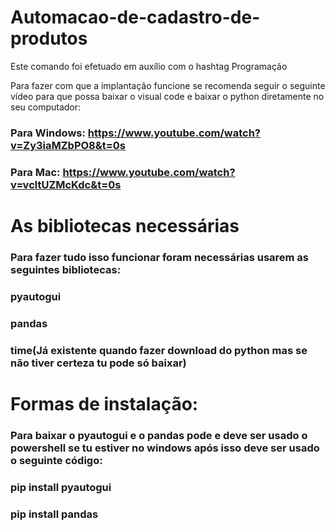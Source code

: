 # Automacao-de-cadastro-de-produtos
Este comando foi efetuado em auxílio com o hashtag Programação

Para fazer com que a implantação funcione se recomenda seguir o seguinte vídeo para que possa baixar o visual code e baixar o python diretamente no seu computador:

### Para Windows: https://www.youtube.com/watch?v=Zy3iaMZbPO8&t=0s
### Para Mac: https://www.youtube.com/watch?v=vcltUZMcKdc&t=0s

# As bibliotecas necessárias 
### Para fazer tudo isso funcionar foram necessárias usarem as seguintes bibliotecas:
### pyautogui
### pandas
### time(Já existente quando fazer download do python mas se não tiver certeza tu pode só baixar)

# Formas de instalação:
### Para baixar o pyautogui e o pandas pode e deve ser usado o powershell se tu estiver no windows após isso deve ser usado o seguinte código:
### pip install pyautogui 
### pip install pandas
